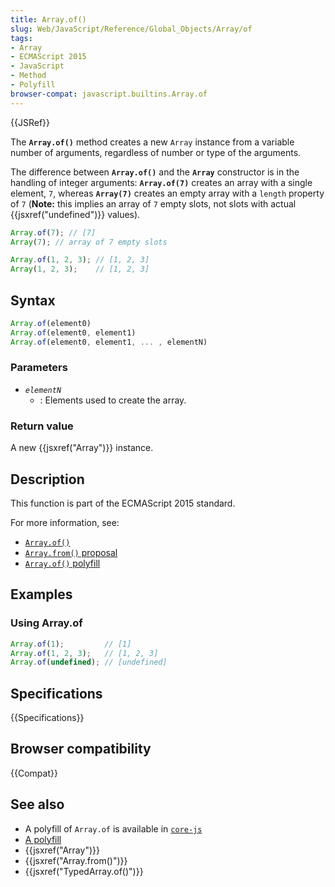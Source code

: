 ```yaml
---
title: Array.of()
slug: Web/JavaScript/Reference/Global_Objects/Array/of
tags:
- Array
- ECMAScript 2015
- JavaScript
- Method
- Polyfill
browser-compat: javascript.builtins.Array.of
---
```

{{JSRef}}

The **`Array.of()`** method creates a new `Array` instance from a variable
number of arguments, regardless of number or type of the arguments.

The difference between **`Array.of()`** and the **`Array`** constructor is in
the handling of integer arguments: **`Array.of(7)`** creates an array with a
single element, `7`, whereas **`Array(7)`** creates an empty array with a
`length` property of `7` (**Note:** this implies an array of `7` empty slots,
not slots with actual {{jsxref("undefined")}} values).

```js
Array.of(7); // [7]
Array(7); // array of 7 empty slots

Array.of(1, 2, 3); // [1, 2, 3]
Array(1, 2, 3);    // [1, 2, 3]
```

## Syntax

```js
Array.of(element0)
Array.of(element0, element1)
Array.of(element0, element1, ... , elementN)
```

### Parameters

- <code><var>element<em>N</em></var></code>
  - : Elements used to create the array.

### Return value

A new {{jsxref("Array")}} instance.

## Description

This function is part of the ECMAScript 2015 standard.

For more information, see:

- [`Array.of()`](https://gist.github.com/rwaldron/1074126)
- [`Array.from()` proposal](https://gist.github.com/rwaldron/1074126)
- [`Array.of()` polyfill](https://gist.github.com/rwaldron/3186576)

## Examples

### Using Array.of

```js
Array.of(1);         // [1]
Array.of(1, 2, 3);   // [1, 2, 3]
Array.of(undefined); // [undefined]
```

## Specifications

{{Specifications}}

## Browser compatibility

{{Compat}}

## See also

- A polyfill of `Array.of` is available in
  [`core-js`](https://github.com/zloirock/core-js#ecmascript-array)
- [A polyfill](https://github.com/behnammodi/polyfill/blob/master/array.polyfill.js)
- {{jsxref("Array")}}
- {{jsxref("Array.from()")}}
- {{jsxref("TypedArray.of()")}}
